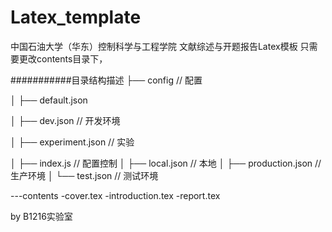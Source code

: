 # Latex_template
中国石油大学（华东）控制科学与工程学院 文献综述与开题报告Latex模板
只需要更改contents目录下，

###########目录结构描述
├── config                      // 配置

│   ├── default.json

│   ├── dev.json                // 开发环境

│   ├── experiment.json         // 实验

│   ├── index.js                // 配置控制
│   ├── local.json              // 本地
│   ├── production.json         // 生产环境
│   └── test.json               // 测试环境


---contents
-cover.tex
-introduction.tex
-report.tex


by B1216实验室
